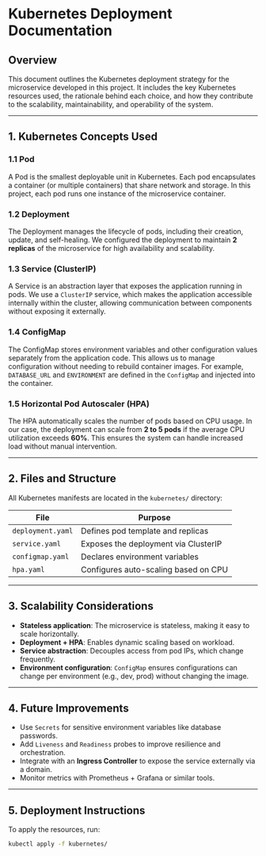 # Kubernetes Deployment Documentation

## Overview

This document outlines the Kubernetes deployment strategy for the microservice developed in this project. It includes the key Kubernetes resources used, the rationale behind each choice, and how they contribute to the scalability, maintainability, and operability of the system.

---

## 1. Kubernetes Concepts Used

### 1.1 Pod

A Pod is the smallest deployable unit in Kubernetes. Each pod encapsulates a container (or multiple containers) that share network and storage. In this project, each pod runs one instance of the microservice container.

### 1.2 Deployment

The Deployment manages the lifecycle of pods, including their creation, update, and self-healing. We configured the deployment to maintain **2 replicas** of the microservice for high availability and scalability.

### 1.3 Service (ClusterIP)

A Service is an abstraction layer that exposes the application running in pods. We use a `ClusterIP` service, which makes the application accessible internally within the cluster, allowing communication between components without exposing it externally.

### 1.4 ConfigMap

The ConfigMap stores environment variables and other configuration values separately from the application code. This allows us to manage configuration without needing to rebuild container images. For example, `DATABASE_URL` and `ENVIRONMENT` are defined in the `ConfigMap` and injected into the container.

### 1.5 Horizontal Pod Autoscaler (HPA)

The HPA automatically scales the number of pods based on CPU usage. In our case, the deployment can scale from **2 to 5 pods** if the average CPU utilization exceeds **60%**. This ensures the system can handle increased load without manual intervention.

---

## 2. Files and Structure

All Kubernetes manifests are located in the `kubernetes/` directory:

| File             | Purpose                            |
|------------------|------------------------------------|
| `deployment.yaml`| Defines pod template and replicas  |
| `service.yaml`   | Exposes the deployment via ClusterIP |
| `configmap.yaml` | Declares environment variables     |
| `hpa.yaml`       | Configures auto-scaling based on CPU |

---

## 3. Scalability Considerations

- **Stateless application**: The microservice is stateless, making it easy to scale horizontally.
- **Deployment + HPA**: Enables dynamic scaling based on workload.
- **Service abstraction**: Decouples access from pod IPs, which change frequently.
- **Environment configuration**: `ConfigMap` ensures configurations can change per environment (e.g., dev, prod) without changing the image.

---

## 4. Future Improvements

- Use `Secrets` for sensitive environment variables like database passwords.
- Add `Liveness` and `Readiness` probes to improve resilience and orchestration.
- Integrate with an **Ingress Controller** to expose the service externally via a domain.
- Monitor metrics with Prometheus + Grafana or similar tools.

---

## 5. Deployment Instructions

To apply the resources, run:

```bash
kubectl apply -f kubernetes/
